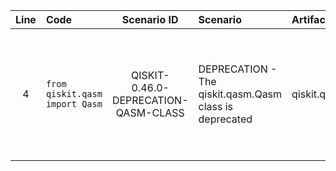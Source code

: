 | Line | Code | Scenario ID | Scenario | Artifact | Refactoring |
| :--: | :--- | :---------: | :------- | :------- | :---------- |
| 4 | `from qiskit.qasm import Qasm` | QISKIT-0.46.0-DEPRECATION-QASM-CLASS | DEPRECATION - The qiskit.qasm.Qasm class is deprecated | qiskit.qasm.Qasm | Remove this import or replace with `from qiskit.qasm import export_qasm` (or use `qc.qasm()` to obtain QASM). |